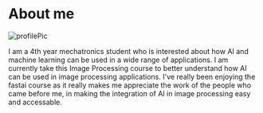 # About me

![profilePic](https://github.com/ChelseaDavidson02/ChelseaDavidson02.github.io/assets/84437493/435bb3b4-c832-40f3-a148-c595b4aee4b3)

I am a 4th year mechatronics student who is interested about how AI and machine learning can be used in a wide range of applications. I  am currently take this Image Processing course to better understand how AI can be used in image processing applications. I've really been enjoying the fastai course as it really makes me appreciate the work of the people who came before me, in making the integration of AI in image processing easy and accessable. 
